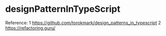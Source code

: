 # designPatternInTypeScript

Reference:
1 https://github.com/torokmark/design_patterns_in_typescript
2 https://refactoring.guru/